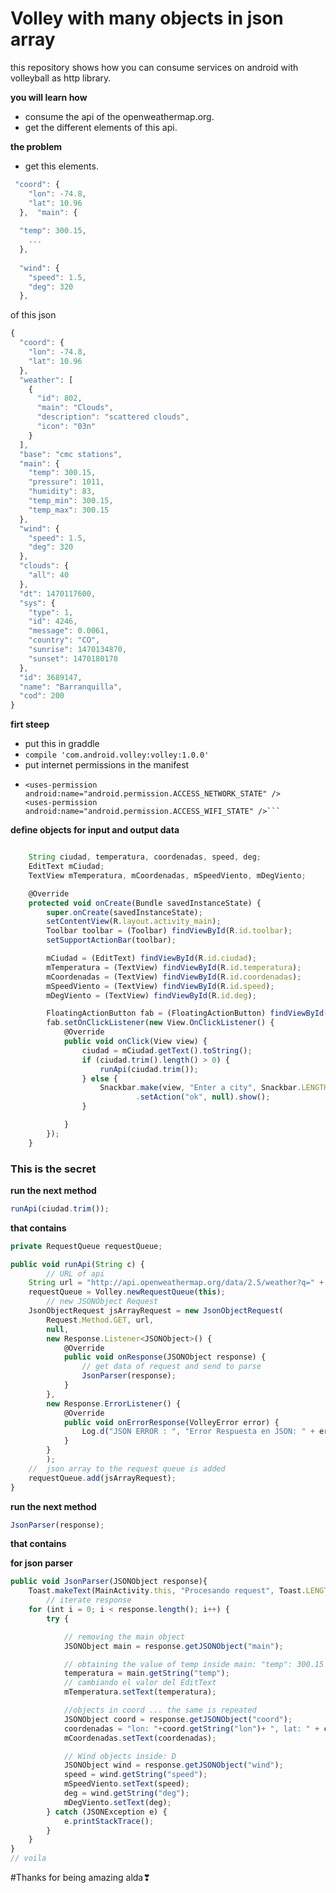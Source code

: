# Volley with many objects in json array

this repository shows how you can consume services on android with volleyball as http library.

**you will learn how**
- consume the api of the openweathermap.org.
- get the different elements of this api.

**the problem**
  - get this elements.
```javascript 
 "coord": {
    "lon": -74.8,
    "lat": 10.96
  },  "main": {
    
  "temp": 300.15, 
    ... 
  },  
  
  "wind": {
    "speed": 1.5,
    "deg": 320
  },  
``` 
  
 of this json 
```javascript
{
  "coord": {
    "lon": -74.8,
    "lat": 10.96
  },
  "weather": [
    {
      "id": 802,
      "main": "Clouds",
      "description": "scattered clouds",
      "icon": "03n"
    }
  ],
  "base": "cmc stations",
  "main": {
    "temp": 300.15,
    "pressure": 1011,
    "humidity": 83,
    "temp_min": 300.15,
    "temp_max": 300.15
  },
  "wind": {
    "speed": 1.5,
    "deg": 320
  },
  "clouds": {
    "all": 40
  },
  "dt": 1470117600,
  "sys": {
    "type": 1,
    "id": 4246,
    "message": 0.0061,
    "country": "CO",
    "sunrise": 1470134870,
    "sunset": 1470180170
  },
  "id": 3689147,
  "name": "Barranquilla",
  "cod": 200
}
```

**firt steep**
  - put this in graddle
  - ```compile 'com.android.volley:volley:1.0.0'```
  - put internet permissions in the manifest
  - ```<uses-permission android:name="android.permission.INTERNET" />
    <uses-permission android:name="android.permission.ACCESS_NETWORK_STATE" />
    <uses-permission android:name="android.permission.ACCESS_WIFI_STATE" />```

**define objects for input and output data**
```javascript

    String ciudad, temperatura, coordenadas, speed, deg;
    EditText mCiudad;
    TextView mTemperatura, mCoordenadas, mSpeedViento, mDegViento;

    @Override
    protected void onCreate(Bundle savedInstanceState) {
        super.onCreate(savedInstanceState);
        setContentView(R.layout.activity_main);
        Toolbar toolbar = (Toolbar) findViewById(R.id.toolbar);
        setSupportActionBar(toolbar);

        mCiudad = (EditText) findViewById(R.id.ciudad);
        mTemperatura = (TextView) findViewById(R.id.temperatura);
        mCoordenadas = (TextView) findViewById(R.id.coordenadas);
        mSpeedViento = (TextView) findViewById(R.id.speed);
        mDegViento = (TextView) findViewById(R.id.deg);

        FloatingActionButton fab = (FloatingActionButton) findViewById(R.id.fab);
        fab.setOnClickListener(new View.OnClickListener() {
            @Override
            public void onClick(View view) {
                ciudad = mCiudad.getText().toString();
                if (ciudad.trim().length() > 0) {
                    runApi(ciudad.trim());
                } else {
                    Snackbar.make(view, "Enter a city", Snackbar.LENGTH_LONG)
                            .setAction("ok", null).show();
                }

            }
        });
    }
```

### This is the secret

**run the next method**

```javascript
runApi(ciudad.trim());
```

**that contains**

```javascript
private RequestQueue requestQueue;

public void runApi(String c) {
        // URL of api
    String url = "http://api.openweathermap.org/data/2.5/weather?q=" + c + ",colombia&APPID=64522a9f9acc53bceb67c3e9ae04fbec";
    requestQueue = Volley.newRequestQueue(this);
        // new JSONObject Request
    JsonObjectRequest jsArrayRequest = new JsonObjectRequest(
        Request.Method.GET, url,
        null,
        new Response.Listener<JSONObject>() {
            @Override
            public void onResponse(JSONObject response) {
                // get data of request and send to parse
                JsonParser(response);
            }
        },
        new Response.ErrorListener() {
            @Override
            public void onErrorResponse(VolleyError error) {
                Log.d("JSON ERROR : ", "Error Respuesta en JSON: " + error.getMessage());
            }
        }
        );
    //  json array to the request queue is added
    requestQueue.add(jsArrayRequest);
}
```
**run the next method**

```javascript
JsonParser(response);
```
**that contains**

**for json parser**
```javascript
public void JsonParser(JSONObject response){
    Toast.makeText(MainActivity.this, "Procesando request", Toast.LENGTH_LONG).show();
        // iterate response
    for (int i = 0; i < response.length(); i++) {
        try {

            // removing the main object
            JSONObject main = response.getJSONObject("main");

            // obtaining the value of temp inside main: "temp": 300.15 ...
            temperatura = main.getString("temp");
            // cambiando el valor del EditText
            mTemperatura.setText(temperatura);

            //objects in coord ... the same is repeated
            JSONObject coord = response.getJSONObject("coord");
            coordenadas = "lon: "+coord.getString("lon")+ ", lat: " + coord.getString("lat");
            mCoordenadas.setText(coordenadas);

            // Wind objects inside: D
            JSONObject wind = response.getJSONObject("wind");
            speed = wind.getString("speed");
            mSpeedViento.setText(speed);
            deg = wind.getString("deg");
            mDegViento.setText(deg);
        } catch (JSONException e) {
            e.printStackTrace();
        }
    }
}
// voila
```

#Thanks for being amazing alda❣
